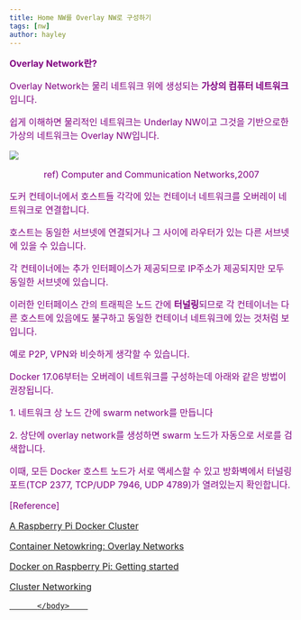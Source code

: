 ```yaml
---
title: Home NW를 Overlay NW로 구성하기
tags: [nw]
author: hayley
---
```

<!doctype html>
<html>
    <body>
    <font size="3" color="purple"><p><b>Overlay Network란?</b>
    <p>Overlay Network는 물리 네트워크 위에 생성되는 <b>가상의 컴퓨터 네트워크</b>입니다. 
    <p>쉽게 이해하면 물리적인 네트워크는 Underlay NW이고 그것을 기반으로한 가상의 네트워크는 Overlay NW입니다.
    <p class="aligncenter">
      <img src="https://flylib.com/books/2/959/1/html/2/images/mir16f11.jpg">
    </p>  
    <center>ref) Computer and Communication Networks,2007</center>
    <p>
    <p>  
    도커 컨테이너에서 호스트들 각각에 있는 컨테이너 네트워크를 오버레이 네트워크로 연결합니다.
      <p>호스트는 동일한 서브넷에 연결되거나 그 사이에 라우터가 있는 다른 서브넷에 있을 수 있습니다.</p> 
    <p>각 컨테이너에는 추가 인터페이스가 제공되므로 IP주소가 제공되지만 모두 동일한 서브넷에 있습니다. </p>
    <p>이러한 인터페이스 간의 트래픽은 노드 간에 <b>터널링</b>되므로 각 컨테이너는 다른 호스트에 있음에도 불구하고 동일한 컨테이너 네트워크에 있는 것처럼 보입니다. </p>
    <p>예로 P2P, VPN와 비슷하게 생각할 수 있습니다. </p>
    <p>  
    <p>  
    <p>Docker 17.06부터는 오버레이 네트워크를 구성하는데 아래와 같은 방법이 권장됩니다.
    <p>  1. 네트워크 상 노드 간에 swarm network를 만듭니다
    <p>  2. 상단에 overlay network를 생성하면 swarm 노드가 자동으로 서로를 검색합니다.
    <p>     이때, 모든 Docker 호스트 노드가 서로 액세스할 수 있고 방화벽에서 터널링 포트(TCP 2377, TCP/UDP 7946, UDP 4789)가 열려있는지 확인합니다.
    <p>
    <p>    
      <p>[Reference]
      <p><a href="https://archived.informaticslab.co.uk/infrastructure/2015/12/09/raspberry-pi-docker-cluster.html"> A Raspberry Pi Docker Cluster
      <p><a href="https://medium.com/@tukai.anirban/container-networking-overlay-networks-b712d6ddfb67">Container Netowkring: Overlay Networks  
      <p><a href="https://medium.com/@tukai.anirban/docker-on-raspberry-pi-getting-started-c7b403205ecf">Docker on Raspberry Pi: Getting started
      <p><a href="https://kubernetes.io/ko/docs/concepts/cluster-administration/networking/">Cluster Networking</p>
          
          </body>    
</html>        



